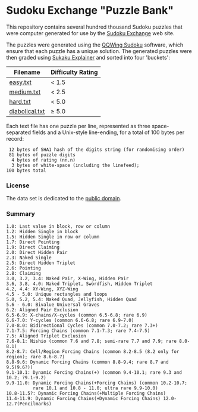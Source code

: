 # Sudoku Exchange "Puzzle Bank"

This repository contains several hundred thousand Sudoku puzzles that were
computer generated for use by the [Sudoku Exchange](https://sudokuexchange.com/)
web site.

The puzzles were generated using the
[QQWing Sudoku](https://github.com/stephenostermiller/qqwing) software, which
ensure that each puzzle has a unique solution.
The generated puzzles were then graded using
[Sukaku Explainer](https://github.com/SudokuMonster/SukakuExplainer) and
sorted into four 'buckets':

| Filename            | Difficulty Rating |
| ------------------- | ----------------- |
| [easy.txt][1]       | < 1.5             |
| [medium.txt][2]     | < 2.5             |
| [hard.txt][3]       | < 5.0             |
| [diabolical.txt][4] | ≥ 5.0             |

Each text file has one puzzle per line, represented as three space-separated
fields and a Unix-style line-ending, for a total of 100 bytes per record:

     12 bytes of SHA1 hash of the digits string (for randomising order)
     81 bytes of puzzle digits
      4 bytes of rating (nn.n)
      3 bytes of white-space (including the linefeed);
    100 bytes total

### License

The data set is dedicated to the [public domain](LICENSE.txt).

[1]: https://github.com/grantm/sudoku-exchange-puzzle-bank/raw/master/easy.txt
[2]: https://github.com/grantm/sudoku-exchange-puzzle-bank/raw/master/medium.txt
[3]: https://github.com/grantm/sudoku-exchange-puzzle-bank/raw/master/hard.txt
[4]: https://github.com/grantm/sudoku-exchange-puzzle-bank/raw/master/diabolical.txt

### Summary

```
1.0: Last value in block, row or column
1.2: Hidden Single in block
1.5: Hidden Single in row or column
1.7: Direct Pointing
1.9: Direct Claiming
2.0: Direct Hidden Pair
2.3: Naked Single
2.5: Direct Hidden Triplet
2.6: Pointing
2.8: Claiming
3.0, 3.2, 3.4: Naked Pair, X-Wing, Hidden Pair
3.6, 3.8, 4.0: Naked Triplet, Swordfish, Hidden Triplet
4.2, 4.4: XY-Wing, XYZ-Wing
4.5 - 5.0: Unique rectangles and loops
5.0, 5.2, 5.4: Naked Quad, Jellyfish, Hidden Quad
5.6 - 6.0: Bivalue Universal Graves
6.2: Aligned Pair Exclusion
6.5-6.9: X-chains/X-cycles (common 6.5-6.8; rare 6.9)
6.6-7.0: Y-cycles (common 6.6-6.8; rare 6.9-7.0)
7.0-8.0: Bidirectional Cycles (common 7.0-7.2; rare 7.3+)
7.1-7.5: Forcing Chains (common 7.1-7.3; rare 7.4-7.5)
7.5: Aligned Triplet Exclusion
7.6-8.1: Nishio (common 7.6 and 7.8; semi-rare 7.7 and 7.9; rare 8.0-8.1)
8.2-8.7: Cell/Region Forcing Chains (common 8.2-8.5 (8.2 only for region); rare 8.6-8.7)
8.8-9.6: Dynamic Forcing Chains (common 8.8-9.4; rare 8.7 and 9.5(9.6?))
9.1-10.1: Dynamic Forcing Chains(+) (common 9.4-10.1; rare 9.3 and 10.2; ?9.1-9.2)
9.9-11.0: Dynamic Forcing Chains(+Forcing Chains) (common 10.2-10.7;
          rare 10.1 and 10.8 - 11.0; ultra rare 9.9-10.0)
10.8-11.5?: Dynamic Forcing Chains(+Multiple Forcing Chains) 
11.4-11.9: Dynamic Forcing Chains(+Dynamic Forcing Chains) 12.0-12.7(Pencilmarks)
```

